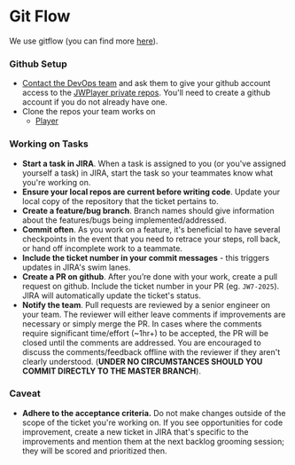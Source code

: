 # Git Flow

We use gitflow (you can find more [here](https://www.atlassian.com/git/tutorials/comparing-workflows/gitflow-workflow/)).

### Github Setup

* [Contact the DevOps team](mailto:devops@jwplayer.com) and ask them to give your github account access to the [JWPlayer private repos](https://github.com/jwplayer). You'll need to create a github account if you do not already have one.
* Clone the repos your team works on
	* [Player](https://github.com/jwplayer/jwplayer-docs-new/blob/player/updates/Onboarding%20Documents/player.md#project-setup) 

### Working on Tasks

* **Start a task in JIRA**. When a task is assigned to you (or you've assigned yourself a task) in JIRA, start the task so your teammates know what you're working on. 
* **Ensure your local repos are current before writing code**. Update your local copy of the repository that the ticket pertains to.
* **Create a feature/bug branch**. Branch names should give information about the features/bugs being implemented/addressed.
* **Commit often**. As you work on a feature, it's beneficial to have several checkpoints in the event that you need to retrace your steps, roll back, or hand off incomplete work to a teammate. 
* **Include the ticket number in your commit messages** - this triggers updates in JIRA's swim lanes.
* **Create a PR on github**. After you’re done with your work, create a pull request on github. Include the ticket number in your PR (eg. `JW7-2025`). JIRA will automatically update the ticket's status.
* **Notify the team**. Pull requests are reviewed by a senior engineer on your team. The reviewer will either leave comments if improvements are necessary or simply merge the PR. In cases where the comments require significant time/effort (~1hr+) to be accepted, the PR will be closed until the comments are addressed. You are encouraged to discuss the comments/feedback offline with the reviewer if they aren't clearly understood. (**UNDER NO CIRCUMSTANCES SHOULD YOU COMMIT DIRECTLY TO THE MASTER BRANCH**).

### Caveat

* **Adhere to the acceptance criteria.** Do not make changes outside of the scope of the ticket you're working on. If you see opportunities for code improvement, create a new ticket in JIRA that's specific to the improvements and mention them at the next backlog grooming session; they will be scored and prioritized then.